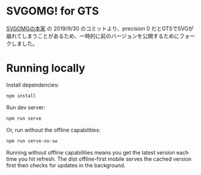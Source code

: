 # SVGOMG! for GTS

[SVGOMGの本家](https://github.com/jakearchibald/svgomg) の 2019/9/30 のコミットより、precision 0 だとGTSでSVGが崩れてしまうことがあるため、一時的に前のバージョンを公開するためにフォークしました。

# Running locally

Install dependencies:

```sh
npm install
```

Run dev server:

```sh
npm run serve
```

Or, run without the offline capabilities:

```sh
npm run serve-no-sw
```

Running without offline capabilities means you get the latest version each time you hit refresh. The dist offline-first mobile serves the cached version first then checks for updates in the background.
